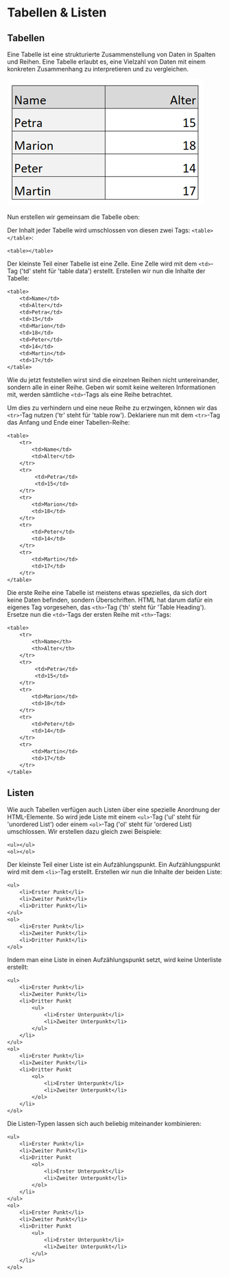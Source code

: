 # Tabellen & Listen

## Tabellen

Eine Tabelle ist eine strukturierte Zusammenstellung von Daten in Spalten und Reihen. Eine Tabelle erlaubt es, eine Vielzahl von Daten mit einem konkreten Zusammenhang zu interpretieren und zu vergleichen.

![Tabelle](../../.gitbook/assets/tabelle.png)

Nun erstellen wir gemeinsam die Tabelle oben:

Der Inhalt jeder Tabelle wird umschlossen von diesen zwei Tags: `<table></table>`:

```markup
<table></table>
```

Der kleinste Teil einer Tabelle ist eine Zelle. Eine Zelle wird mit dem `<td>`-Tag \('td' steht für 'table data'\) erstellt. Erstellen wir nun die Inhalte der Tabelle:

```markup
<table>
    <td>Name</td>
    <td>Alter</td>
    <td>Petra</td>
    <td>15</td>
    <td>Marion</td>
    <td>18</td>
    <td>Peter</td>
    <td>14</td>
    <td>Martin</td>
    <td>17</td>
</table>
```

Wie du jetzt feststellen wirst sind die einzelnen Reihen nicht untereinander, sondern alle in einer Reihe. Geben wir somit keine weiteren Informationen mit, werden sämtliche `<td>`-Tags als eine Reihe betrachtet.

Um dies zu verhindern und eine neue Reihe zu erzwingen, können wir das `<tr>`-Tag nutzen \('tr' steht für 'table row'\). Deklariere nun mit dem `<tr>`-Tag das Anfang und Ende einer Tabellen-Reihe:

```markup
<table>
    <tr>
        <td>Name</td>
        <td>Alter</td>
    </tr>
    <tr>
         <td>Petra</td>
         <td>15</td>   
    </tr>
    <tr>
        <td>Marion</td>
        <td>18</td>
    </tr>
    <tr>
        <td>Peter</td>
        <td>14</td>
    </tr>
    <tr>
        <td>Martin</td>
        <td>17</td>
    </tr>
</table>
```

Die erste Reihe eine Tabelle ist meistens etwas spezielles, da sich dort keine Daten befinden, sondern Überschriften. HTML hat darum dafür ein eigenes Tag vorgesehen, das `<th>`-Tag \('th' steht für 'Table Heading'\). Ersetze nun die `<td>`-Tags der ersten Reihe mit `<th>`-Tags:

```markup
<table>
    <tr>
        <th>Name</th>
        <th>Alter</th>
    </tr>
    <tr>
         <td>Petra</td>
         <td>15</td>   
    </tr>
    <tr>
        <td>Marion</td>
        <td>18</td>
    </tr>
    <tr>
        <td>Peter</td>
        <td>14</td>
    </tr>
    <tr>
        <td>Martin</td>
        <td>17</td>
    </tr>
</table>
```

## Listen

Wie auch Tabellen verfügen auch Listen über eine spezielle Anordnung der HTML-Elemente. So wird jede Liste mit einem `<ul>`-Tag \('ul' steht für 'unordered List'\) oder einem `<ol>`-Tag \('ol' steht für 'ordered List\) umschlossen. Wir erstellen dazu gleich zwei Beispiele:

```markup
<ul></ul>
<ol></ol>
```

Der kleinste Teil einer Liste ist ein Aufzählungspunkt. Ein Aufzählungspunkt wird mit dem `<li>`-Tag erstellt. Erstellen wir nun die Inhalte der beiden Liste:

```markup
<ul>
    <li>Erster Punkt</li>
    <li>Zweiter Punkt</li>
    <li>Dritter Punkt</li>
</ul>
<ol>
    <li>Erster Punkt</li>
    <li>Zweiter Punkt</li>
    <li>Dritter Punkt</li>
</ol>
```

Indem man eine Liste in einen Aufzählungspunkt setzt, wird keine Unterliste erstellt:

```markup
<ul>
    <li>Erster Punkt</li>
    <li>Zweiter Punkt</li>
    <li>Dritter Punkt
        <ul>
            <li>Erster Unterpunkt</li>
            <li>Zweiter Unterpunkt</li>
        </ul>
    </li>
</ul>
<ol>
    <li>Erster Punkt</li>
    <li>Zweiter Punkt</li>
    <li>Dritter Punkt
        <ol>
            <li>Erster Unterpunkt</li>
            <li>Zweiter Unterpunkt</li>
        </ol>
    </li>
</ol>
```

Die Listen-Typen lassen sich auch beliebig miteinander kombinieren:

```markup
<ul>
    <li>Erster Punkt</li>
    <li>Zweiter Punkt</li>
    <li>Dritter Punkt
        <ol>
            <li>Erster Unterpunkt</li>
            <li>Zweiter Unterpunkt</li>
        </ol>
    </li>
</ul>
<ol>
    <li>Erster Punkt</li>
    <li>Zweiter Punkt</li>
    <li>Dritter Punkt
        <ul>
            <li>Erster Unterpunkt</li>
            <li>Zweiter Unterpunkt</li>
        </ul>
    </li>
</ol>
```

